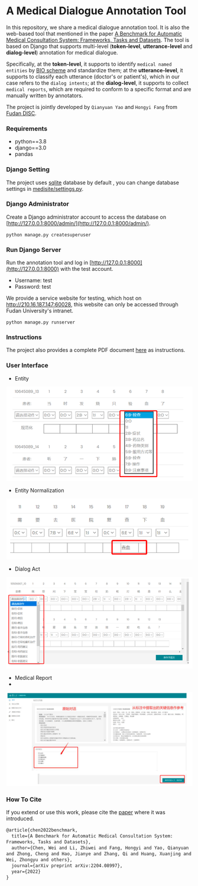 # A Medical Dialogue Annotation Tool

In this repository, we share a medical dialogue annotation tool. It is also the web-based tool that mentioned in the paper [A Benchmark for Automatic Medical Consultation System: Frameworks, Tasks and Datasets](https://arxiv.org/abs/2204.08997). The tool is based on Django that supports multi-level (**token-level**, **utterance-level** and **dialog-level**) annotation for medical dialogue.

Specifically, at the **token-level**, it supports to identify `medical named entities` by [BIO scheme](https://en.wikipedia.org/wiki/Inside%E2%80%93outside%E2%80%93beginning_(tagging)) and standardize them; at the **utterance-level**, it supports to classify each utterance (doctor's or patient's), which in our case refers to the `dialog intents`; at the **dialog-level**, it supports to collect `medical reports`, which are required to conform to a specific format and are manually written by annotators.

The project is jointly developed by `Qianyuan Yao` and `Hongyi Fang` from [Fudan DISC](http://fudan-disc.com/).

### Requirements

- python==3.8
- django==3.0
- pandas

### Django Setting

The project uses [sqlite](https://www.sqlite.org/index.html) database by default , you can change database settings in [medisite/settings.py](medisite/settings.py). 

### Django Administrator

Create a Django administrator account to access the database on [http://127.0.0.1:8000/admin/](http://127.0.0.1:8000/admin/). 

```shell
python manage.py createsuperuser
```

### Run Django Server

Run the annotation tool and log in [http://127.0.0.1:8000](http://127.0.0.1:8000) with the test account. 

- Username: test
- Password: test

We provide a service website for testing, which host on http://210.16.187.147:60028, this website can only be accessed through Fudan University's intranet.

```shell
python manage.py runserver
```

### Instructions

The project also provides a complete PDF document [here](login/static/files/标注规范.pdf) as instructions.

### User Interface

- Entity

![entity.png](shots/entity.png)

- Entity Normalization

![entity_norm.png](shots/entity_norm.png)

- Dialog Act

![intent.png](shots/intent.png)

- Medical Report
- 
![report.png](shots/report.png)

### How To Cite

If you extend or use this work, please cite the [paper](https://arxiv.org/abs/2204.08997) where it was introduced.

```text
@article{chen2022benchmark,
  title={A Benchmark for Automatic Medical Consultation System: Frameworks, Tasks and Datasets},
  author={Chen, Wei and Li, Zhiwei and Fang, Hongyi and Yao, Qianyuan and Zhong, Cheng and Hao, Jianye and Zhang, Qi and Huang, Xuanjing and Wei, Zhongyu and others},
  journal={arXiv preprint arXiv:2204.08997},
  year={2022}
}
```
